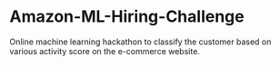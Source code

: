 # Amazon-ML-Hiring-Challenge
Online machine learning hackathon to classify the customer based on various activity score on the e-commerce website. 
